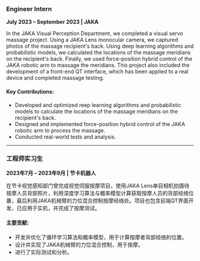 ### **Engineer Intern**  
**July 2023 – September 2023 | JAKA**  

In the JAKA Visual Perception Department, we completed a visual servo massage project. Using a JAKA Lens monocular camera, we captured photos of the massage recipient's back. Using deep learning algorithms and probabilistic models, we calculated the locations of the massage meridians on the recipient's back. Finally, we used force-position hybrid control of the JAKA robotic arm to massage the meridians. This project also included the development of a front-end QT interface, which has been applied to a real device and completed massage testing.

#### Key Contributions:  
- Developed and optimized reep learning algorithms and probabilistic models to calculate the locations of the massage meridians on the recipient's back. 
- Designed and implemented force-position hybrid control of the JAKA robotic arm to process the massage.  
- Conducted real-world tests and analysis.

---

### **工程师实习生**  
**2023年7月 – 2023年9月 | 节卡机器人**  

在节卡视觉感知部门曾完成视觉伺服按摩项⽬，使⽤JAKA Lens单⽬相机拍摄待按摩⼈员背部照⽚，利⽤深度学习算法与概率模型计算获取按摩⼈员的背部经络位置，最后利⽤JAKA机械臂的⼒位混合控制按摩经络处。项⽬也包含前端QT界⾯开发，已应⽤于实机，并完成了按摩测试。

#### 主要贡献:  
- 开发并优化了循环学习算法和概率模型，用于计算按摩者背部经络的位置。  
- 设计并实现了JAKA机械臂的力位混合控制，用于按摩。
- 进行了实际测试和分析。
